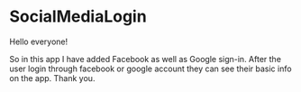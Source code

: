# SocialMediaLogin

Hello everyone!

So in this app I have added Facebook as well as Google sign-in.
After the user login through facebook or google account they can see their basic info on the app.
Thank you.

